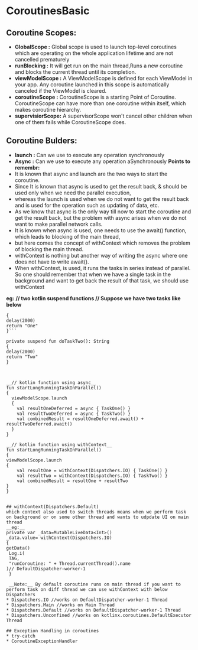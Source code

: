 # CoroutinesBasic
## Coroutine Scopes:
* __GlobalScope :__ Global scope is used to launch top-level coroutines which are operating on the whole application lifetime and are not cancelled prematurely
* __runBlocking :__  It will get run on the main thread,Runs a new coroutine and blocks the current thread until its completion.
* __viewModelScope :__ A ViewModelScope is defined for each ViewModel in your app. Any coroutine launched in this scope is automatically canceled if the ViewModel is cleared.
* __coroutineScope :__ CoroutineScope is a starting Point of Coroutine. CoroutineScope can have more than one coroutine within itself, which makes coroutine hierarchy. 
* __supervisiorScope:__ A supervisorScope won't cancel other children when one of them fails while CoroutineScope does.

## Coroutine Bulders:
* __launch :__ Can we use to execute any operation synchronously
* __Async  :__ Can we use to execute any operation aSynchronously
__Points to remembr:__
* It is known that async and launch are the two ways to start the coroutine. 
* Since It is known that async is used to get the result back, & should be used only when we need the parallel execution,
* whereas the launch is used when we do not want to get the result back and is used for the operation such as updating of data, etc.
* As we know that async is the only way till now to start the coroutine and get the result back, but the problem with async arises when we do not want to make parallel network calls.
* It is known when async is used, one needs to use the await() function, which leads to blocking of the main thread, 
* but here comes the concept of withContext which removes the problem of blocking the main thread.
* withContext is nothing but another way of writing the async where one does not have to write await(). 
* When withContext, is used, it runs the tasks in series instead of parallel. So one should remember that when we have a single task in the background and want to get back the result of that task, we should use withContext

__eg:__
__// two kotlin suspend functions
// Suppose we have two tasks like below__

```private suspend fun doTaskOne(): String
{
delay(2000)
return "One"
}```

private suspend fun doTaskTwo(): String
{
delay(2000)
return "Two"
}

 

__// kotlin function using async__
fun startLongRunningTaskInParallel() 
{
  viewModelScope.launch 
  {
    val resultOneDeferred = async { TaskOne() }
    val resultTwoDeferred = async { TaskTwo() }
    val combinedResult = resultOneDeferred.await() + resultTwoDeferred.await()
  }
}

__// kotlin function using withContext__
fun startLongRunningTaskInParallel()
{
viewModelScope.launch
{
	val resultOne = withContext(Dispatchers.IO) { TaskOne() }
	val resultTwo = withContext(Dispatchers.IO) { TaskTwo() }
	val combinedResult = resultOne + resultTwo
}
}

   
## withContext(Dispatchers.Default) 
which context also used to switch threads means when we perform task on background or on some other thread and wants to udpdate UI on main thread
__eg:__
private var _data=MutableLiveData<Int>()
_data.value= withContext(Dispatchers.IO)
{
getData()
 Log.i(
 TAG,
 "runCoroutine: " + Thread.currentThread().name
)// DefaultDispatcher-worker-1
 }
 
 __Note:__ By default coroutine runs on main thread if you want to perform task on diff thread we can use withContext with below Dispatchers 
* Dispatchers.IO //works on DefaultDispatcher-worker-1 Thread 
* Dispatchers.Main //works on Main Thread 
* Dispatchers.Default //works on DefaultDispatcher-worker-1 Thread 
* Dispatchers.Unconfined //works on kotlinx.coroutines.DefaultExecutor Thread 

## Exception Handling in coroutines
* try-catch
* CoroutineExceptionHandler




